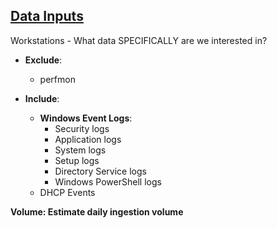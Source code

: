 <h2><u>Data Inputs</u></h2>
Workstations
  - What data SPECIFICALLY are we interested in?

- **Exclude**: 
  - perfmon

- **Include**:
  - **Windows Event Logs**:
    - Security logs
    - Application logs
    - System logs
    - Setup logs
    - Directory Service logs
    - Windows PowerShell logs
  - DHCP Events

**Volume: Estimate daily ingestion volume**

